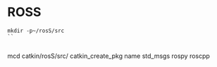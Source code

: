 # ROSS


```
mkdir -p~/rosS/src
``


```
mcd catkin/rosS/src/
catkin_create_pkg name std_msgs rospy roscpp
```
